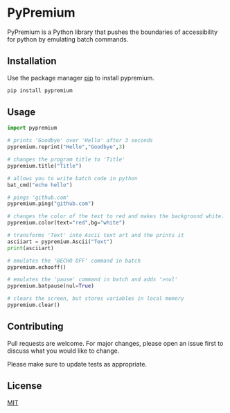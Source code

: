 # PyPremium

PyPremium is a Python library that pushes the boundaries of accessibility for python by emulating batch commands.

## Installation

Use the package manager [pip](https://pip.pypa.io/en/stable/) to install pypremium.

```bash
pip install pypremium
```

## Usage

```python
import pypremium

# prints 'Goodbye' over 'Hello' after 3 seconds
pypremium.reprint("Hello","Goodbye",3)

# changes the program title to 'Title'
pypremium.title("Title")

# allows you to write batch code in python
bat_cmd("echo hello")

# pings 'github.com'
pypremium.ping("github.com")

# changes the color of the text to red and makes the background white.
pypremium.color(text="red",bg="white")

# transforms 'Text' into Ascii text art and the prints it
asciiart = pypremium.Ascii("Text")
print(asciiart)

# emulates the '@ECHO OFF' command in batch
pypremium.echooff()

# emulates the 'pause' command in batch and adds '>nul'
pypremium.batpause(nul=True)

# clears the screen, but stores variables in local memory
pypremium.clear()
```

## Contributing
Pull requests are welcome. For major changes, please open an issue first to discuss what you would like to change.

Please make sure to update tests as appropriate.

## License
[MIT](https://choosealicense.com/licenses/mit/)
